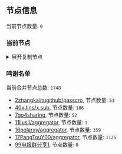 
## 节点信息
当前节点数量: `0`
### 当前节点
<details>
  <summary>展开复制节点</summary>

    

</details>

### 鸣谢名单
当前合并节点总数: `1748`
- [2zhangkaiitugithub/passcro](https://github.com/zhangkaiitugithub/passcro), 节点数量: `53`
- [40xJins/x.sub](https://github.com/0xJins/x.sub), 节点数量: `186`
- [7go4sharing](https://github.com/go4sharing), 节点数量: `52`
- [11liusil/aggregator](https://github.com/liusil/aggregator), 节点数量: `1`
- [16polarxy/aggregator](https://github.com/polarxy/aggregator), 节点数量: `359`
- [17PangTouY00/aggregator](https://github.com/PangTouY00/aggregator), 节点数量: `1125`
- [99电报群分享1](https://github.com/cdddbc/getAirport), 节点数量: `0`


